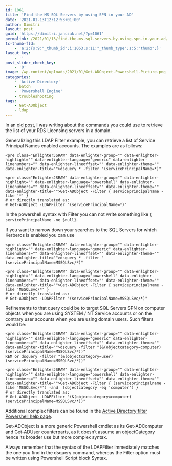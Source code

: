 ```yaml
---
id: 1061
title: 'Find the MS SQL Servers by using SPN in your AD'
date: '2021-01-13T12:12:53+01:00'
author: Dimitri
layout: post
guid: 'https://dimitri.janczak.net/?p=1061'
permalink: /2021/01/13/find-the-ms-sql-servers-by-using-spn-in-your-ad/
tc-thumb-fld:
    - 'a:2:{s:9:"_thumb_id";i:1063;s:11:"_thumb_type";s:5:"thumb";}'
layout_key:
    - ''
post_slider_check_key:
    - '0'
image: /wp-content/uploads/2021/01/Get-ADObject-Powershell-Picture.png
categories:
    - 'Active Directory'
    - batch
    - 'Powershell Engine'
    - troubleshooting
tags:
    - Get-ADObject
    - ldap
---
```


In an [old post](https://dimitri.janczak.net/2015/08/21/find-the-rds-licensing-servers-in-your-domain/), I was writing about the commands you could use to retrieve the list of your RDS Licensing servers in a domain.

Generalizing this LDAP Filter example, you can retrieve a list of Service Principal Names enabled accounts. The examples are as follows:

```
<pre class="EnlighterJSRAW" data-enlighter-group="" data-enlighter-highlight="" data-enlighter-language="generic" data-enlighter-linenumbers="" data-enlighter-lineoffset="" data-enlighter-theme="" data-enlighter-title="">dsquery * -filter "(servicePrincipalName=*)"
```

```
<pre class="EnlighterJSRAW" data-enlighter-group="" data-enlighter-highlight="" data-enlighter-language="powershell" data-enlighter-linenumbers="" data-enlighter-lineoffset="" data-enlighter-theme="" data-enlighter-title="">Get-ADObject -Filter { serviceprincipalname -like '*' }
# or directly translated as:
# Get-ADObject -LDAPFilter "(servicePrincipalName=*)"
```

In the powershell syntax with Filter you can not write something like `{ servicePrincipalName -ne $null}`.

If you want to narrow down your searches to the SQL Servers for which Kerberos is enabled you can use

```
<pre class="EnlighterJSRAW" data-enlighter-group="" data-enlighter-highlight="" data-enlighter-language="generic" data-enlighter-linenumbers="" data-enlighter-lineoffset="" data-enlighter-theme="" data-enlighter-title="">dsquery * -filter "(servicePrincipalName=MSSQLSvc/*)"
```

```
<pre class="EnlighterJSRAW" data-enlighter-group="" data-enlighter-highlight="" data-enlighter-language="powershell" data-enlighter-linenumbers="" data-enlighter-lineoffset="" data-enlighter-theme="" data-enlighter-title="">Get-ADObject -Filter { serviceprincipalname -like 'MSSQLSvc/*' }
# or directly translated as:
# Get-ADObject -LDAPFilter "(servicePrincipalName=MSSQLSvc/*)"
```

Refinements to that query could be to target SQL Servers SPN on computer objects when you are using SYSTEM / NT Service accounts or on the contrary user accounts when you are using domain users. Such filters would be:

```
<pre class="EnlighterJSRAW" data-enlighter-group="" data-enlighter-highlight="" data-enlighter-language="generic" data-enlighter-linenumbers="" data-enlighter-lineoffset="" data-enlighter-theme="" data-enlighter-title="">dsquery -filter "(&(objectcategory=computer)(servicePrincipalName=MSSQLSvc/*))"
REM or dsquery -filter "(&(objectcategory=user)(servicePrincipalName=MSSQLSvc/*))"

```

```
<pre class="EnlighterJSRAW" data-enlighter-group="" data-enlighter-highlight="" data-enlighter-language="powershell" data-enlighter-linenumbers="" data-enlighter-lineoffset="" data-enlighter-theme="" data-enlighter-title="">Get-ADObject -Filter { (serviceprincipalname -like 'MSSQLSvc/*') -and  (objectcategory -eq 'computer') }
# or directly translated as:
# Get-ADObject -LDAPFilter "(&(objectcategory=computer)(servicePrincipalName=MSSQLSvc/*))"
```

Additional complex filters can be found in the [Active Directory filter Powershell help page](https://docs.microsoft.com/en-us/previous-versions/windows/server/hh531527(v=ws.10)).

Get-ADObject is a more generic Powershell cmdlet as its Get-ADComputer and Get-ADUser counterparts, as it doesn’t assume an objectCategory hence its broader use but more complex syntax.

Always remember that the syntax of the LDAPFilter immediately matches the one you find in the dsquery command, whereas the Filter option must be written using Powershell Script block Syntax.